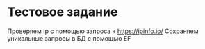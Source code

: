 # Тестовое задание

Проверяем Ip с помощью запроса к https://ipinfo.io/
Сохраняем уникальные запросы в БД c помощью EF
